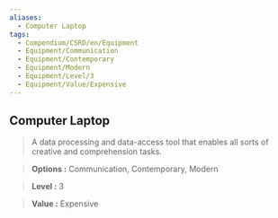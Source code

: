 ```yaml
---
aliases:
  - Computer Laptop
tags:
  - Compendium/CSRD/en/Equipment
  - Equipment/Communication
  - Equipment/Contemporary
  - Equipment/Modern
  - Equipment/Level/3
  - Equipment/Value/Expensive
---
```

    
      
## Computer Laptop      
      
>A data processing and data-access tool that enables all sorts of creative and comprehension tasks.      
> **Options :** Communication, Contemporary, Modern      
> **Level :** 3      
> **Value :** Expensive
